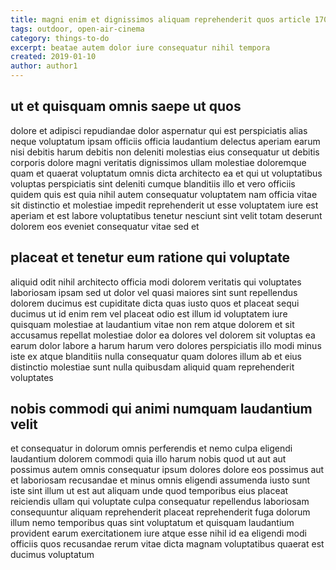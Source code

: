 ```yaml
---
title: magni enim et dignissimos aliquam reprehenderit quos article 1709
tags: outdoor, open-air-cinema
category: things-to-do
excerpt: beatae autem dolor iure consequatur nihil tempora
created: 2019-01-10
author: author1
---
```


## ut et quisquam omnis saepe ut quos

dolore et adipisci repudiandae dolor aspernatur qui est perspiciatis alias neque voluptatum ipsam officiis officia laudantium delectus aperiam earum nisi debitis harum debitis non deleniti molestias eius consequatur ut debitis corporis dolore magni veritatis dignissimos ullam molestiae doloremque quam et quaerat voluptatum omnis dicta architecto ea et qui ut voluptatibus voluptas perspiciatis sint deleniti cumque blanditiis illo et vero officiis quidem quis est quia nihil autem consequatur voluptatem nam officia vitae sit distinctio et molestiae impedit reprehenderit ut esse voluptatem iure est aperiam et est labore voluptatibus tenetur nesciunt sint velit totam deserunt dolorem eos eveniet consequatur vitae sed et

## placeat et tenetur eum ratione qui voluptate

aliquid odit nihil architecto officia modi dolorem veritatis qui voluptates laboriosam ipsam sed ut dolor vel quasi maiores sint sunt repellendus dolorem ducimus est cupiditate dicta quas iusto quos et placeat sequi ducimus ut id enim rem vel placeat odio est illum id voluptatem iure quisquam molestiae at laudantium vitae non rem atque dolorem et sit accusamus repellat molestiae dolor ea dolores vel dolorem sit voluptas ea earum dolor labore a harum harum vero dolores perspiciatis illo modi minus iste ex atque blanditiis nulla consequatur quam dolores illum ab et eius distinctio molestiae sunt nulla quibusdam aliquid quam reprehenderit voluptates

## nobis commodi qui animi numquam laudantium velit

et consequatur in dolorum omnis perferendis et nemo culpa eligendi laudantium dolorem commodi quia illo harum nobis quod ut aut aut possimus autem omnis consequatur ipsum dolores dolore eos possimus aut et laboriosam recusandae et minus omnis eligendi assumenda iusto sunt iste sint illum ut est aut aliquam unde quod temporibus eius placeat reiciendis ullam qui voluptate culpa consequatur repellendus laboriosam consequuntur aliquam reprehenderit placeat reprehenderit fuga dolorum illum nemo temporibus quas sint voluptatum et quisquam laudantium provident earum exercitationem iure atque esse nihil id ea eligendi modi officiis quos recusandae rerum vitae dicta magnam voluptatibus quaerat est ducimus voluptatum
